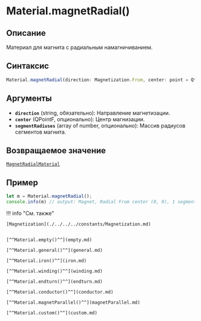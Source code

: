 # Material.magnetRadial()

## Описание
Материал для магнита с радиальным намагничиванием.

## Синтаксис
```javascript
Material.magnetRadial(direction: Magnetization.From, center: point = Qt.point(0, 0), segmentRadiuses: array of numbers = []) : MagnetRadialMaterial
``` 

## Аргументы
- **`direction`** (string, обязательно): Направление магнетизации.
- **`center`** (QPointF, опционально): Центр магнизации.
- **`segmentRadiuses`** (array of number, опционально): Массив радиусов сегментов магнита.

## Возвращаемое значение
[`MagnetRadialMaterial`](./../../../types/materials/MagnetRadialMaterial/index.md)

## Пример
``` javascript linenums="1"
let m = Material.magnetRadial();
console.info(m) // output: Magnet, Radial From center (0, 0), 1 segment(s)
``` 

!!! info "См. также"

    [Magnetization](./../../../constants/Magnetization.md)


    [^^Material.empty()^^](empty.md)

    [^^Material.general()^^](general.md)

    [^^Material.iron()^^](iron.md)

    [^^Material.winding()^^](winding.md)

    [^^Material.endturn()^^](endturn.md)

    [^^Material.conductor()^^](conductor.md)

    [^^Material.magnetParallel()^^](magnetParallel.md)

    [^^Material.custom()^^](custom.md)
